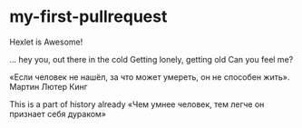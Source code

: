 # my-first-pullrequest

Hexlet is Awesome!

... hey you, out there in the cold
Getting lonely, getting old
Can you feel me?

«Если человек не нашёл, за что может умереть, он не способен жить». Мартин Лютер Кинг

This is a part of history already
«Чем умнее человек, тем легче он признает себя дураком»
